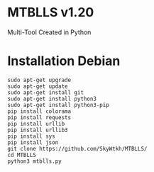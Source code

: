 # MTBLLS v1.20
Multi-Tool Created in Python
 
# Installation Debian

```
sudo apt-get upgrade
sudo apt-get update
sudo apt-get install git
sudo apt-get install python3
sudo apt-get install python3-pip
pip install colorama
pip install requests
pip install urllib
pip install urllib3
pip install sys
pip install json
git clone https://github.com/SkyWtkh/MTBLLS/
cd MTBLLS
python3 mtblls.py

```
